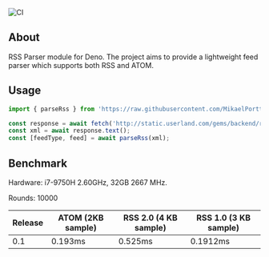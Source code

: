 ![CI](https://github.com/MikaelPorttila/rss/workflows/CI/badge.svg?branch=master)

## About
RSS Parser module for Deno.
The project aims to provide a lightweight feed parser which supports both RSS and ATOM.

## Usage

``` typescript
import { parseRss } from 'https://raw.githubusercontent.com/MikaelPorttila/rss/master/mod.ts';

const response = await fetch('http://static.userland.com/gems/backend/rssTwoExample2.xml');
const xml = await response.text();
const [feedType, feed] = await parseRss(xml);
```

## Benchmark
Hardware: i7-9750H 2.60GHz, 32GB 2667 MHz.

Rounds: 10000

| Release | ATOM (2KB sample) | RSS 2.0 (4 KB sample) | RSS 1.0 (3 KB sample) |
|---------|-------------------|-----------------------|-----------------------|
| 0.1     | 0.193ms           | 0.525ms               | 0.1912ms              |

